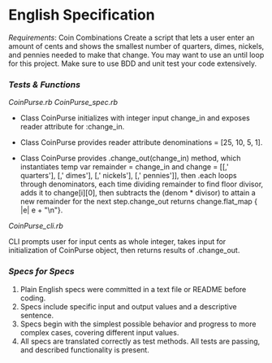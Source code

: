 # English Specification

_Requirements_: Coin Combinations
Create a script that lets a user enter an amount of cents and shows the smallest number of quarters, dimes, nickels, and pennies needed to make that change. You may want to use an until loop for this project. Make sure to use BDD and unit test your code extensively.

### _Tests & Functions_

_CoinPurse.rb_
_CoinPurse\_spec.rb_

* Class CoinPurse initializes with integer input change_in and exposes reader attribute for :change_in.

* Class CoinPurse provides reader attribute denominations = [25, 10, 5, 1].

* Class CoinPurse provides .change_out(change_in) method, which instantiates temp var remainder = change_in and change = 
[[,' quarters'],
[,' dimes'],
[,' nickels'],
[,' pennies']], 
then .each loops through denominators, each time dividing remainder to find floor divisor, adds it to change[i][0], then subtracts the (denom * divisor) to attain a new remainder for the next step.change_out returns change.flat_map { |e| e + "\n"}.

_CoinPurse\_cli.rb_

CLI prompts user for input cents as whole integer, takes input for initialization of CoinPurse object, then returns results of .change_out.



### _Specs for Specs_
1. Plain English specs were committed in a text file or README before coding.
2. Specs include specific input and output values and a descriptive sentence.
3. Specs begin with the simplest possible behavior and progress to more complex cases, covering different input values.
4. All specs are translated correctly as test methods.
All tests are passing, and described functionality is present.